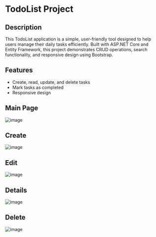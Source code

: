 # TodoList Project

## Description

This TodoList application is a simple, user-friendly tool designed to help users manage their daily tasks efficiently. Built with ASP.NET Core and Entity Framework, this project demonstrates CRUD operations, search functionality, and responsive design using Bootstrap.

## Features

- Create, read, update, and delete tasks
- Mark tasks as completed
- Responsive design

## Main Page

![image](https://github.com/ApepLv/TodoList_Codnity/assets/117041265/5d52b478-daa7-4e19-bf2b-14efece19eb6)

## Create

![image](https://github.com/ApepLv/TodoList_Codnity/assets/117041265/81789b76-0885-41b7-b093-5bf5e0a03e6b)

## Edit

![image](https://github.com/ApepLv/TodoList_Codnity/assets/117041265/563ef6e4-68bb-4931-93ff-c9de0abf9f5f)


## Details

![image](https://github.com/ApepLv/TodoList_Codnity/assets/117041265/1d4119a2-6345-4cc9-be0e-b0618e602488)


## Delete

![image](https://github.com/ApepLv/TodoList_Codnity/assets/117041265/f03cabbc-3056-481d-8dca-c3a6c2bcbc6c)
